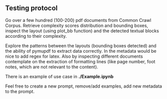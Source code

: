 ## Testing protocol 

Go over a few hundred (100-200) pdf documents from Common Crawl Corpus.
Retrieve complexity scores distribution and bounding boxes, inspect the layout (using plot_bb function) and the detected textual blocks according to their complexity.

Explore the patterns between the layouts (bounding boxes detected) and the ability of pymupdf to extract data correctly.
In the metadata would be nice to add regex for latex.
Also by inspecting different documents contemplate on the extraction of formatting lines (like page number, foot notes, which are not relevant to the content). 

There is an example of use case in **./Example.ipynb**

Feel free to create a new prompt, remove/add examples, add new metadata to the prompt. 



